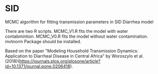 # SID
MCMC algorithm for fitting transmission parameters in SID Diarrhea model 

There are two R scripts. MCMC_V1.R fits the model with water contabmintion. MCMC_V0.R fits the model without water contamination. mvtnorm Package should be installed.

Based on the paper "Modeling Household Transmission Dynamics: Application to Diarrheal Disease in Central Africa" by Woroszylo et al. (2018)(https://journals.plos.org/plosone/article?id=10.1371/journal.pone.0206418). 
